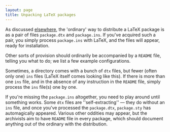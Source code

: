 ```yaml
---
layout: page
title: Unpacking LaTeX packages
---
```





As discussed [elsewhere](./FAQ-dtx.html), the 'ordinary' way to
distribute a LaTeX package is as a pair of files `package.dtx`
and `package.ins`.  If you've acquired such a pair, you simply
process `package.ins` with LaTeX, and the files will appear,
ready for installation.


Other sorts of provision should ordinarily be accompanied by a
`README` file, telling you what to do; we list a few example
configurations.


Sometimes, a directory comes with a bunch of `dtx` files, but
fewer (often only one) `ins` files (LaTeX itself comes
looking like this).  If there is more than one `ins` file,
and in the absence of any instruction in the `README` file, simply
process the `ins` file(s) one by one.


If you're missing the `package.ins` altogether, you need to play
around until something works.  Some `dtx` files are
''self-extracting''&nbsp;&mdash; they do without an `ins` file, and once
you've processed the `package.dtx`, `package.sty` has
automagically appeared.  Various other oddities may appear, but the
archivists aim to have `README` file in every package, which
should document anything out of the ordinary with the distribution.


